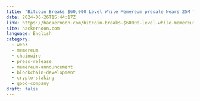 ```yaml
---
title: "Bitcoin Breaks $60,000 Level While Memereum presale Nears 25M Tokens Sold"
date: 2024-06-26T15:44:17Z
link: https://hackernoon.com/bitcoin-breaks-$60000-level-while-memereum-presale-nears-25m-tokens-sold?source=rss&utm_medium=RSS&utm_source=news.12bit.vn
site: hackernoon.com
language: English
category:
  - web3
  - memereum
  - chainwire
  - press-release
  - memereum-announcement
  - blockchain-development
  - crypto-staking
  - good-company
draft: false
---
```

